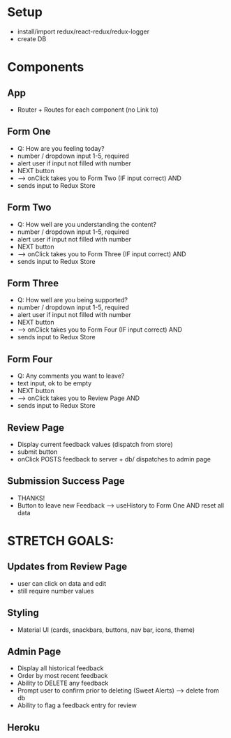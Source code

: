 # Setup
- install/import redux/react-redux/redux-logger
- create DB

# Components

## App
- Router + Routes for each component (no Link to)

## Form One
- Q: How are you feeling today?
- number / dropdown input 1-5, required
- alert user if input not filled with number
- NEXT button
- --> onClick takes you to Form Two (IF input correct) AND
- sends input to Redux Store

## Form Two
- Q: How well are you understanding the content?
- number / dropdown input 1-5, required
- alert user if input not filled with number
- NEXT button
- --> onClick takes you to Form Three (IF input correct) AND
- sends input to Redux Store

## Form Three
- Q: How well are you being supported?
- number / dropdown input 1-5, required
- alert user if input not filled with number
- NEXT button
- --> onClick takes you to Form Four (IF input correct) AND
- sends input to Redux Store

## Form Four
- Q: Any comments you want to leave?
- text input, ok to be empty
- NEXT button
- --> onClick takes you to Review Page AND
- sends input to Redux Store

## Review Page
- Display current feedback values (dispatch from store)
- submit button
- onClick POSTS feedback to server + db/ dispatches to admin page

## Submission Success Page
- THANKS!
- Button to leave new Feedback --> useHistory to Form One AND reset all data


# STRETCH GOALS:

## Updates from Review Page
- user can click on data and edit
- still require number values

## Styling
- Material UI (cards, snackbars, buttons, nav bar, icons, theme)

## Admin Page
- Display all historical feedback
- Order by most recent feedback
- Ability to DELETE any feedback
- Prompt user to confirm prior to deleting (Sweet Alerts) --> delete from db
- Ability to flag a feedback entry for review

## Heroku